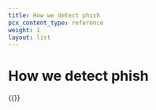 ```yaml
---
title: How we detect phish
pcx_content_type: reference
weight: 1
layout: list
---
```


# How we detect phish

{{<render file="_reference-detect-phish.md">}}

